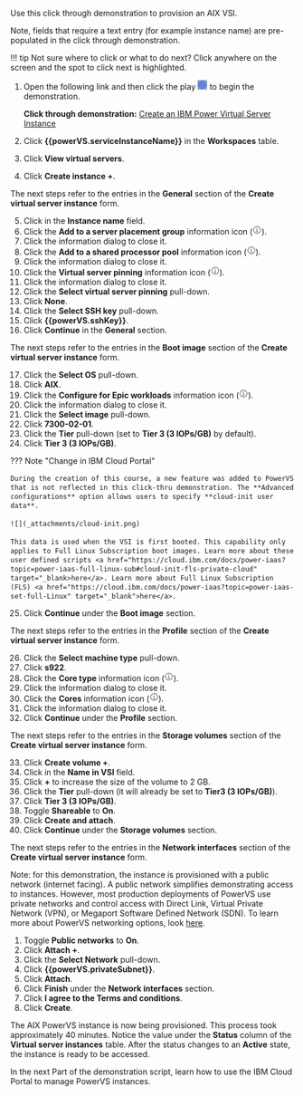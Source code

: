 Use this click through demonstration to provision an AIX VSI. 

Note, fields that require a text entry (for example instance name) are pre-populated in the click through demonstration.

!!! tip
    Not sure where to click or what to do next? Click anywhere on the screen and the spot to click next is highlighted.

1. Open the following link and then click the play ![](_attachments/ClickThruPlayButton.png) to begin the demonstration.

    **Click through demonstration:** <a href="https://ibm.github.io/SalesEnablement-test-repo/includes/Provision-LinuxVM/index.html" target ="_blank">Create an IBM Power Virtual Server Instance</a>

2. Click **{{powerVS.serviceInstanceName}}** in the **Workspaces** table.
3. Click **View virtual servers**.
4. Click **Create instance +**.

The next steps refer to the entries in the **General** section of the **Create virtual server instance** form.

5. Click in the **Instance name** field.
6. Click the **Add to a server placement group** information icon (![](_attachments/infoIcon.png)).
7. Click the information dialog to close it.
8. Click the **Add to a shared processor pool** information icon (![](_attachments/infoIcon.png)).
9. Click the information dialog to close it.
10. Click the **Virtual server pinning** information icon (![](_attachments/infoIcon.png)).
11. Click the information dialog to close it.
12. Click the **Select virtual server pinning** pull-down.
13. Click **None**.
14. Click the **Select SSH key** pull-down.
15. Click **{{powerVS.sshKey}}**.
16. Click **Continue** in the **General** section.

The next steps refer to the entries in the **Boot image** section of the **Create virtual server instance** form.

17. Click the **Select OS** pull-down.
18. Click **AIX**.
19. Click the **Configure for Epic workloads** information icon (![](_attachments/infoIcon.png)).
20. Click the information dialog to close it.
21. Click the **Select image** pull-down.
22. Click **7300-02-01**.
23. Click the **Tier** pull-down (set to **Tier 3 (3 IOPs/GB)** by default).
24. Click **Tier 3 (3 IOPs/GB)**.

??? Note "Change in IBM Cloud Portal"

    During the creation of this course, a new feature was added to PowerVS that is not reflected in this click-thru demonstration. The **Advanced configurations** option allows users to specify **cloud-init user data**. 
    
    ![](_attachments/cloud-init.png)
    
    This data is used when the VSI is first booted. This capability only applies to Full Linux Subscription boot images. Learn more about these user defined scripts <a href="https://cloud.ibm.com/docs/power-iaas?topic=power-iaas-full-linux-sub#cloud-init-fls-private-cloud" target="_blank>here</a>. Learn more about Full Linux Subscription (FLS) <a href="https://cloud.ibm.com/docs/power-iaas?topic=power-iaas-set-full-Linux" target="_blank">here</a>.


25. Click **Continue** under the **Boot image** section.

The next steps refer to the entries in the **Profile** section of the **Create virtual server instance** form.

26. Click the **Select machine type** pull-down.
27. Click **s922**.
28. Click the **Core type** information icon (![](_attachments/infoIcon.png)).
29. Click the information dialog to close it.
30. Click the **Cores** information icon (![](_attachments/infoIcon.png)).
31. Click the information dialog to close it.
32. Click **Continue** under the **Profile** section.

The next steps refer to the entries in the **Storage volumes** section of the **Create virtual server instance** form.

33. Click **Create volume +**.
34. Click in the **Name in VSI** field.
35. Click **+** to increase the size of the volume to 2 GB.
36. Click the **Tier** pull-down (it will already be set to **Tier3 (3 IOPs/GB)**).
37. Click **Tier 3 (3 IOPs/GB)**.
38. Toggle **Shareable** to **On**.
39. Click **Create and attach**.
40. Click **Continue** under the **Storage volumes** section.

The next steps refer to the entries in the **Network interfaces** section of the **Create virtual server instance** form.

Note: for this demonstration, the instance is provisioned with a public network (internet facing). A public network simplifies demonstrating access to instances. However, most production deployments of PowerVS use private networks and control access with Direct Link, Virtual Private Network (VPN), or Megaport Software Defined Network (SDN). To learn more about PowerVS networking options, look <a href="https://cloud.ibm.com/docs/power-iaas?topic=power-iaas-network-architecture-diagrams" target="_blank">here</a>.

1.  Toggle **Public networks** to **On**.
2.  Click **Attach +**.
3.  Click the **Select Network** pull-down.
4.  Click **{{powerVS.privateSubnet}}**.
5.  Click **Attach**.
6.  Click **Finish** under the **Network interfaces** section.
7.  Click **I agree to the Terms and conditions**.
8.  Click **Create**.

The AIX PowerVS instance is now being provisioned. This process took approximately 40 minutes. Notice the value under the **Status** column of the **Virtual server instances** table. After the status changes to an **Active** state, the instance is ready to be accessed.

In the next Part of the demonstration script, learn how to use the IBM Cloud Portal to manage PowerVS instances.
